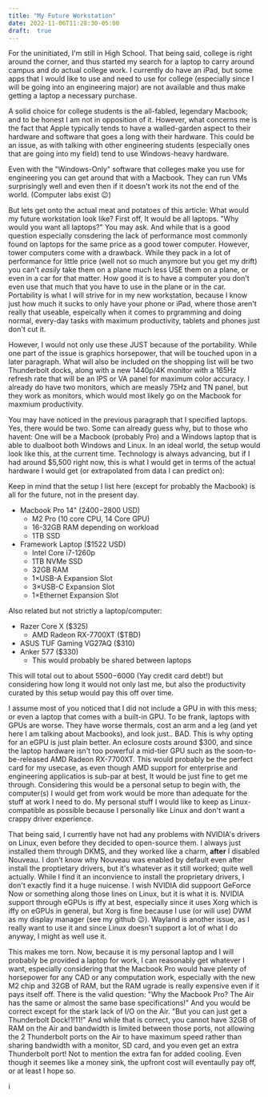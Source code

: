 ```yaml
---
title: "My Future Workstation"
date: 2022-11-06T11:28:30-05:00
draft:  true
---
```

For the uninitiated, I'm still in High School. That being said, college is right
around the corner, and thus started my search for a laptop to carry around
campus and do actual college work. I currently do have an iPad, but some apps
that I would like to use and need to use for college (especially since I will be
going into an engineering major) are not available and thus make getting a
laptop a necessary purchase.

A solid choice for college students is the all-fabled, legendary Macbook; and to
be honest I am not in opposition of it. However, what concerns me is the fact
that Apple typically tends to have a walled-garden aspect to their hardware and
software that goes a long with their hardware. This could be an issue, as with
talking with other engineering students (especially ones that are going into my
field) tend to use Windows-heavy hardware.

Even with the "Windows-Only" software that colleges make you use for engineering
you can get around that with a Macbook. They can run VMs surprisingly well and
even then if it doesn't work its not the end of the world. (Computer labs exist
😉)

But lets get onto the actual meat and potatoes of this article: What would my
future workstation look like? First off, It would be all laptops. "Why would you
want all laptops?" You may ask. And while that is a good question especially
consdering the lack of performance most commonly found on laptops for the same
price as a good tower computer. However, tower computers come with a drawback.
While they pack in a lot of performance for little price (well not so much
anymore but you get my drift) you can't *easily* take them on a plane much less
USE them on a plane, or even in a car for that matter. How good it is to have a
computer you don't even use that much that you have to use in the plane or in
the car. Portability is what I will strive for in my new workstation, because I
know just how much it sucks to only have your phone or iPad, where those  aren't
really that useable, espeically when it comes to prgramming and doing normal,
every-day tasks with maximum productivity, tablets and phones just don't cut it.

However, I would not only use these JUST because of the portability. While one
part of the issue is graphics horsepower, that will be touched upon in a later
paragraph. What will also be included on the shopping list will be two
Thunderbolt docks, along with a new 1440p/4K monitor with a 165Hz refresh rate
that will be an IPS or VA panel for maximum color accuracy. I already do have
two monitors, which are measly 75Hz and TN panel, but they work as monitors,
which would most likely go on the Macbook for maxmium productivity.

You may have noticed in the previous paragraph that I specified laptops.  Yes,
there would be two. Some can already guess why, but to those who havent: One
will be a Macbook (probably  Pro) and a Windows laptop that is able to dualboot
both Windows and Linux. In an ideal world, the setup would look like this, at
the current time. Technology is always advancing, but if I had around $5,500
right now, this is what I would get in terms of the actual hardware I would get
(or extrapolated from data I can predict on):

Keep in mind that the setup I list here (except for probably the Macbook) is all
for the future, not in the present day.

- Macbook Pro 14" ($2400-$2800 USD)
  - M2 Pro (10 core CPU, 14 Core GPU)
  - 16-32GB RAM depending on workload
  - 1TB SSD
- Framework Laptop ($1522 USD)
  - Intel Core i7-1260p
  - 1TB NVMe SSD
  - 32GB RAM
  - 1&times;USB-A Expansion Slot
  - 3&times;USB-C Expansion Slot
  - 1&times;Ethernet Expansion Slot

Also related but not strictly a laptop/computer:

- Razer Core X ($325)
  - AMD Radeon RX-7700XT ($TBD)
- ASUS TUF Gaming VG27AQ ($310)
- Anker 577 ($330)
  - This would probably be shared between laptops

This will total out to about $5500-$6000 (Yay credit card debt!) but considering
how long it would not only last me, but also the productivity curated by this
setup would pay this off over time.

I assume most of you noticed that I did not include a GPU in with this mess; or
even a laptop that comes with a built-in GPU. To be frank, laptops with GPUs are
worse. They have worse thermals, cost an arm and a leg (and yet here I am
talking about Macbooks), and look just.. BAD.  This is why opting for an eGPU is
just plain better. An eclosure costs around $300, and since the laptop hardware
isn't too powerful a mid-tier GPU such as the soon-to-be-released AMD Radeon
RX-7700XT. This would probably be the perfect card for my usecase, as even
though AMD support for enterprise and engineering applicatios is sub-par at
best, It would be just fine to get me through.  Considering this would be a
personal setup to begin with, the computer(s) I would get from work would be
more than adequate for the stuff at work I need to do. My personal stuff I would
like to keep as Linux-compatible as possible because I personally like Linux and
don't want a crappy driver experience.

That being said, I currently have not had any problems with NVIDIA's drivers on
Linux, even before they decided to open-source them. I always just installed
them through DKMS, and they worked like a charm, **after** I disabled Nouveau. I
don't know why Nouveau was enabled by default even after install the proptietary
drivers, but it's whatever as it still worked; quite well actually. While I find
it  an inconvience to install the proprietary drivers, I don't exactly find it a
huge nuicense. I wish NVIDIA did suppoort GeForce Now or something along those
lines on Linux, but it is what it is. NVIDIA support through eGPUs is iffy at
best, especially since it uses Xorg which is iffy on eGPUs in general, but Xorg
is fine because I use (or will use) DWM as my display manager (see my github
😉). Wayland is another issue, as I really want to use it and since Linux
doesn't support a lot of what I do anyway, I might as well use it.

This makes me torn. Now, because it is my personal laptop and I will probably be
provided a laptop for work, I can reasonably get whatever I want, especially
considering that the Macbook Pro would have plenty of horsepower for any CAD or
any computation work, especially with the new M2 chip and 32GB of RAM, but the
RAM ugrade is really expensive even if it pays itself off. There is the valid
question: "Why the Macbook Pro? The Air has the same or almost the same base
specifications!" And you would be correct except for the stark lack of I/O on
the Air. "But you can just get a Thunderbolt Dock!1!11!" And while that is
correct, you cannot have 32GB of RAM on the Air and bandwidth is limited between
those ports, not allowing the 2 Thunderbolt ports on the Air to have maximum
speed rather than sharing bandwidth with a monitor, SD card, and you even get an
extra Thunderbolt port! Not to mention the extra fan for added cooling. Even
though it seemes like a money sink, the upfront cost will eventaully pay off, or
at least I hope so.

i
